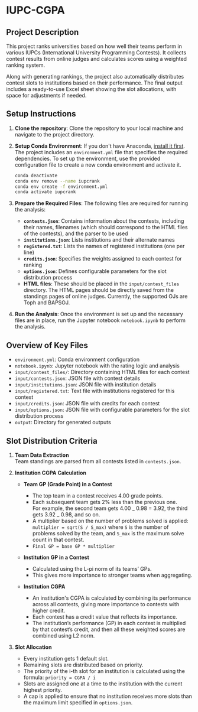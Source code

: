 # IUPC-CGPA

## Project Description

This project ranks universities based on how well their teams perform in various IUPCs (International University Programming Contests). It collects contest results from online judges and calculates scores using a weighted ranking system.

Along with generating rankings, the project also automatically distributes contest slots to institutions based on their performance. The final output includes a ready-to-use Excel sheet showing the slot allocations, with space for adjustments if needed.

## Setup Instructions

1. **Clone the repository**:
   Clone the repository to your local machine and navigate to the project directory.

2. **Setup Conda Environment**:
   If you don't have Anaconda, [install it first](https://www.anaconda.com/products/distribution).
   The project includes an `environment.yml` file that specifies the required dependencies. To set up the environment, use the provided configuration file to create a new conda environment and activate it.

   ```bash
   conda deactivate
   conda env remove --name iupcrank
   conda env create -f environment.yml
   conda activate iupcrank
   ```

3. **Prepare the Required Files**:
   The following files are required for running the analysis:

   - **`contests.json`**: Contains information about the contests, including their names, filenames (which should correspond to the HTML files of the contests), and the parser to be used
   - **`institutions.json`**: Lists institutions and their alternate names
   - **`registered.txt`**: Lists the names of registered institutions (one per line)
   - **`credits.json`**: Specifies the weights assigned to each contest for ranking
   - **`options.json`**: Defines configurable parameters for the slot distribution process
   - **HTML files**: These should be placed in the `input/contest_files` directory. The HTML pages should be directly saved from the standings pages of online judges. Currently, the supported OJs are Toph and BAPSOJ.

4. **Run the Analysis**:
   Once the environment is set up and the necessary files are in place, run the Jupyter notebook `notebook.ipynb` to perform the analysis.

## Overview of Key Files

- `environment.yml`: Conda environment configuration
- `notebook.ipynb`: Jupyter notebook with the rating logic and analysis
- `input/contest_files/`: Directory containing HTML files for each contest
- `input/contests.json`: JSON file with contest details
- `input/institutions.json`: JSON file with institution details
- `input/registered.txt`: Text file with institutions registered for this contest
- `input/credits.json`: JSON file with credits for each contest
- `input/options.json`: JSON file with configurable parameters for the slot distribution process
- `output`: Directory for generated outputs

## Slot Distribution Criteria

1. **Team Data Extraction**  
   Team standings are parsed from all contests listed in `contests.json`.

2. **Institution CGPA Calculation**

   - **Team GP (Grade Point) in a Contest**

     - The top team in a contest receives 4.00 grade points.
     - Each subsequent team gets 2% less than the previous one.  
       For example, the second team gets 4.00 _ 0.98 = 3.92, the third gets 3.92 _ 0.98, and so on.
     - A multiplier based on the number of problems solved is applied:
       `multiplier = sqrt(S / S_max)`
       where `S` is the number of problems solved by the team, and `S_max` is the maximum solve count in that contest.
     - `Final GP = base GP * multiplier`

   - **Institution GP in a Contest**

     - Calculated using the L-pi norm of its teams’ GPs.
     - This gives more importance to stronger teams when aggregating.

   - **Institution CGPA**
     - An institution's CGPA is calculated by combining its performance across all contests, giving more importance to contests with higher credit.
     - Each contest has a credit value that reflects its importance.
     - The institution’s performance (GP) in each contest is multiplied by that contest’s credit, and then all these weighted scores are combined using L2 norm.

3. **Slot Allocation**
   - Every institution gets 1 default slot.
   - Remaining slots are distributed based on priority.
   - The priority of the i-th slot for an institution is calculated using the formula: `priority = CGPA / i`
   - Slots are assigned one at a time to the institution with the current highest priority.
   - A cap is applied to ensure that no institution receives more slots than the maximum limit specified in `options.json`.
